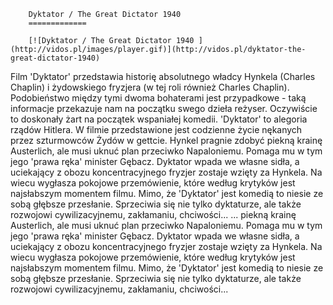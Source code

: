 
        Dyktator / The Great Dictator 1940 
        =============
        
        [![Dyktator / The Great Dictator 1940 ](http://vidos.pl/images/player.gif)](http://vidos.pl/dyktator-the-great-dictator-1940)
        
        
 Film 'Dyktator' przedstawia historię absolutnego władcy Hynkela (Charles Chaplin) i żydowskiego fryzjera (w tej roli również Charles Chaplin). Podobieństwo między tymi dwoma bohaterami jest przypadkowe - taką informacje przekazuje nam na początku swego dzieła reżyser. Oczywiście to doskonały żart na początek wspaniałej komedii. 'Dyktator' to alegoria rządów Hitlera. W filmie przedstawione jest codzienne życie nękanych przez szturmowców Żydów w gettcie. Hynkel pragnie zdobyć piekną krainę Austerlich, ale musi uknuć plan przeciwko Napaloniemu. Pomaga mu w tym jego 'prawa ręka' minister Gębacz. Dyktator wpada we własne sidła, a uciekający z obozu koncentracyjnego fryzjer zostaje wzięty za Hynkela. Na wiecu wygłasza pokojowe przemówienie, które według krytyków jest najsłabszym momentem filmu. Mimo, że 'Dyktator' jest komedią to niesie ze sobą głębsze przesłanie. Sprzeciwia się nie tylko dyktaturze, ale także rozwojowi cywilizacyjnemu, zakłamaniu, chciwości...  ... piekną krainę Austerlich, ale musi uknuć plan przeciwko Napaloniemu. Pomaga mu w tym jego 'prawa ręka' minister Gębacz. Dyktator wpada we własne sidła, a uciekający z obozu koncentracyjnego fryzjer zostaje wzięty za Hynkela. Na wiecu wygłasza pokojowe przemówienie, które według krytyków jest najsłabszym momentem filmu. Mimo, że 'Dyktator' jest komedią to niesie ze sobą głębsze przesłanie. Sprzeciwia się nie tylko dyktaturze, ale także rozwojowi cywilizacyjnemu, zakłamaniu, chciwości...
    